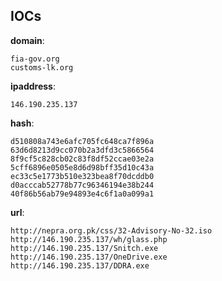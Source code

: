 
## IOCs

__domain__:

```text
fia-gov.org
customs-lk.org
```
__ipaddress__:

```text
146.190.235.137
```
__hash__:

```text
d510808a743e6afc705fc648ca7f896a
63d6d8213d9cc070b2a3dfd3c5866564
8f9cf5c828cb02c83f8df52ccae03e2a
5cff6896e0505e8d6d98bff35d10c43a
ec33c5e1773b510e323bea8f70dcddb0
d0acccab52778b77c96346194e38b244
40f86b56ab79e94893e4c6f1a0a099a1
```
__url__:

```text
http://nepra.org.pk/css/32-Advisory-No-32.iso
http://146.190.235.137/wh/glass.php
http://146.190.235.137/Snitch.exe
http://146.190.235.137/OneDrive.exe
http://146.190.235.137/DDRA.exe
```